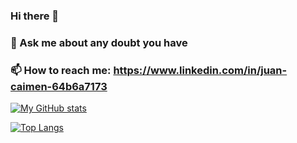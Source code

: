 ### Hi there 👋

 ### 💬 Ask me about any doubt you have
 ### 📫 How to reach me: https://www.linkedin.com/in/juan-caimen-64b6a7173


[![My GitHub stats](https://github-readme-stats.vercel.app/api?username=cone011)](https://github.com/cone011/github-readme-stats)

[![Top Langs](https://github-readme-stats.vercel.app/api/top-langs/?username=cone011)](https://github.com/cone011/github-readme-stats)

<!--
**cone011/cone011** is a ✨ _special_ ✨ repository because its `README.md` (this file) appears on your GitHub profile.

Here are some ideas to get you started:

 🔭 I’m currently working on ...
 🌱 I’m currently learning ...
 👯 I’m looking to collaborate on ...
 🤔 I’m looking for help with ...
 ### 💬 Ask me about any dobut you have
 ### 📫 How to reach me: https://www.linkedin.com/in/juan-caimen-64b6a7173
 😄 Pronouns: ...
⚡ Fun fact: ...
-->
